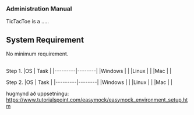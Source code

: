 ### Administration Manual

TicTacToe is a .....

## System Requirement
No minimum requirement.
 
## 
Step 1.
|OS       | Task   |
|---------|--------|
|Windows  |        |
|Linux    |        |
|Mac      |        |

Step 2.
|OS       | Task   |
|---------|--------|
|Windows  |        |
|Linux    |        |
|Mac      |        |


hugmynd að uppsetningu:
https://www.tutorialspoint.com/easymock/easymock_environment_setup.htm
